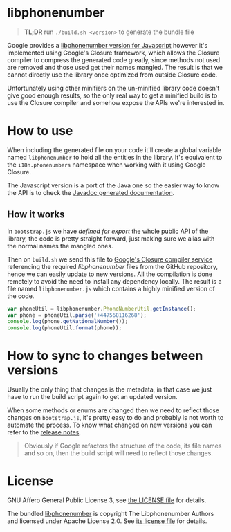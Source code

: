 # libphonenumber

> **TL;DR** run `./build.sh <version>` to generate the bundle file

Google provides a [libphonenumber version for Javascript](https://github.com/googlei18n/libphonenumber/blob/master/javascript/)
however it's implemented using Google's Closure framework, which allows the
Closure compiler to compress the generated code greatly, since methods not
used are removed and those used get their names mangled. The result is that
we cannot directly use the library once optimized from outside Closure code.

Unfortunately using other minifiers on the un-minified library code doesn't
give good enough results, so the only real way to get a minified build is to
use the Closure compiler and somehow expose the APIs we're interested in.


# How to use

When including the generated file on your code it'll create a global variable
named `libphonenumber` to hold all the entities in the library. It's equivalent
to the `i18n.phonenumbers` namespace when working with it using Google Closure.

The Javascript version is a port of the Java one so the easier way to know the
API is to check the [Javadoc generated documentation](http://htmlpreview.github.io/?https://github.com/googlei18n/libphonenumber/blob/master/javadoc/index.html).


## How it works

In `bootstrap.js` we have *defined for export* the whole public API of the
library, the code is pretty straight forward, just making sure we alias with
the normal names the mangled ones.

Then on `build.sh` we send this file to [Google's Closure compiler service](http://closure-compiler.appspot.com)
referencing the required *libphonenumber* files from the GitHub repository,
hence we can easily update to new versions. All the compilation is done
remotely to avoid the need to install any dependency locally. The result is
a file named `libphonenumber.js` which contains a highly minified version of
the code.

```js
var phoneUtil = libphonenumber.PhoneNumberUtil.getInstance();
var phone = phoneUtil.parse('+447568116268');
console.log(phone.getNationalNumber());
console.log(phoneUtil.format(phone));
```


# How to sync to changes between versions

Usually the only thing that changes is the metadata, in that case we just
have to run the build script again to get an updated version.

When some methods or enums are changed then we need to reflect those changes
on `bootstrap.js`, it's pretty easy to do and probably is not worth to
automate the process. To know what changed on new versions you can refer to
the [release notes](https://github.com/googlei18n/libphonenumber/blob/master/java/release_notes.txt).

> Obviously if Google refactors the structure of the code, its file names and
  so on, then the build script will need to reflect those changes.


# License

GNU Affero General Public License 3, see [the LICENSE file](./LICENSE) for details.

The bundled [libphonenumber](https://github.com/googlei18n/libphonenumber) is
copyright The Libphonenumber Authors and licensed under Apache License 2.0.
See [its license file](./LICENSE.libphonenumber) for details.
